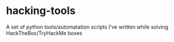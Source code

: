 # hacking-tools
A set of python tools/automatation scripts I've written while solving HackTheBox/TryHackMe boxes 
